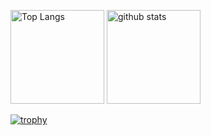 <p align="left"> 
  <img alt="Top Langs" height="150px" src="https://github-readme-stats.vercel.app/api/top-langs/?username=ituki0426&layout=compact&count_private=true&show_icons=true&theme=onedark" />
  <img alt="github stats" height="150px" src="https://github-readme-stats.vercel.app/api?username=ituki0426&count_private=true&show_icons=true&show_icons=true&theme=onedark" />
</p>

[![trophy](https://github-profile-trophy.vercel.app/?username=ituki0426&theme=onedark&column=7)](https://github.com/ryo-ma/github-profile-trophy)
